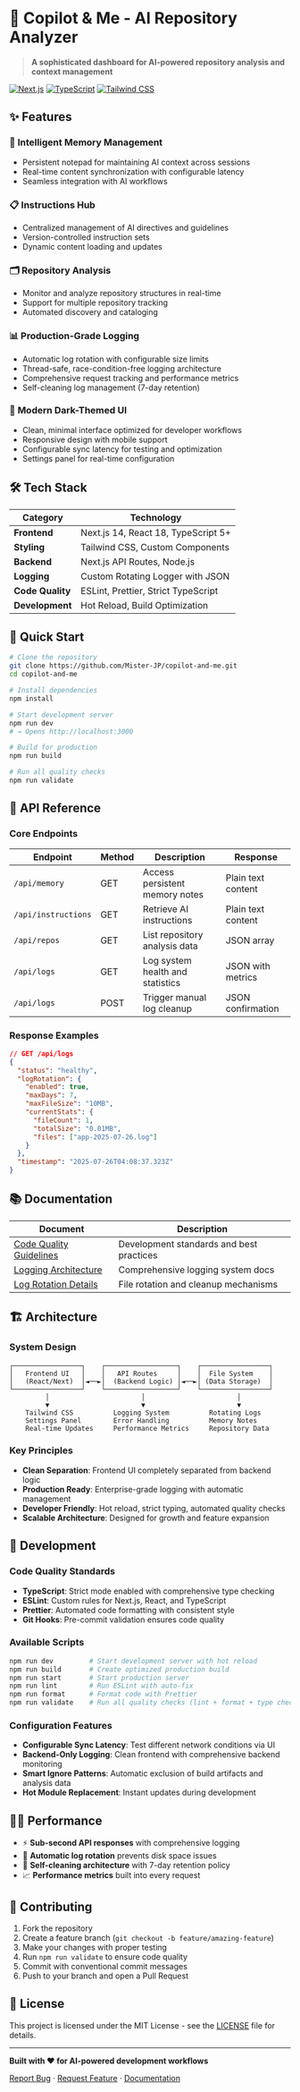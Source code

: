 # 🤖 Copilot & Me - AI Repository Analyzer

> **A sophisticated dashboard for AI-powered repository analysis and context management**

[![Next.js](https://img.shields.io/badge/Next.js-14.2.30-black?style=for-the-badge&logo=next.js)](https://nextjs.org/)
[![TypeScript](https://img.shields.io/badge/TypeScript-5.0+-blue?style=for-the-badge&logo=typescript)](https://www.typescriptlang.org/)
[![Tailwind CSS](https://img.shields.io/badge/Tailwind_CSS-3.0+-06B6D4?style=for-the-badge&logo=tailwindcss)](https://tailwindcss.com/)

## ✨ Features

### 🧠 **Intelligent Memory Management**

- Persistent notepad for maintaining AI context across sessions
- Real-time content synchronization with configurable latency
- Seamless integration with AI workflows

### 📋 **Instructions Hub**

- Centralized management of AI directives and guidelines
- Version-controlled instruction sets
- Dynamic content loading and updates

### 🗂️ **Repository Analysis**

- Monitor and analyze repository structures in real-time
- Support for multiple repository tracking
- Automated discovery and cataloging

### 📊 **Production-Grade Logging**

- Automatic log rotation with configurable size limits
- Thread-safe, race-condition-free logging architecture
- Comprehensive request tracking and performance metrics
- Self-cleaning log management (7-day retention)

### 🎨 **Modern Dark-Themed UI**

- Clean, minimal interface optimized for developer workflows
- Responsive design with mobile support
- Configurable sync latency for testing and optimization
- Settings panel for real-time configuration

## 🛠️ Tech Stack

| Category         | Technology                          |
| ---------------- | ----------------------------------- |
| **Frontend**     | Next.js 14, React 18, TypeScript 5+ |
| **Styling**      | Tailwind CSS, Custom Components     |
| **Backend**      | Next.js API Routes, Node.js         |
| **Logging**      | Custom Rotating Logger with JSON    |
| **Code Quality** | ESLint, Prettier, Strict TypeScript |
| **Development**  | Hot Reload, Build Optimization      |

## 🚀 Quick Start

```bash
# Clone the repository
git clone https://github.com/Mister-JP/copilot-and-me.git
cd copilot-and-me

# Install dependencies
npm install

# Start development server
npm run dev
# → Opens http://localhost:3000

# Build for production
npm run build

# Run all quality checks
npm run validate
```

## 📡 API Reference

### Core Endpoints

| Endpoint            | Method | Description                      | Response           |
| ------------------- | ------ | -------------------------------- | ------------------ |
| `/api/memory`       | GET    | Access persistent memory notes   | Plain text content |
| `/api/instructions` | GET    | Retrieve AI instructions         | Plain text content |
| `/api/repos`        | GET    | List repository analysis data    | JSON array         |
| `/api/logs`         | GET    | Log system health and statistics | JSON with metrics  |
| `/api/logs`         | POST   | Trigger manual log cleanup       | JSON confirmation  |

### Response Examples

```json
// GET /api/logs
{
  "status": "healthy",
  "logRotation": {
    "enabled": true,
    "maxDays": 7,
    "maxFileSize": "10MB",
    "currentStats": {
      "fileCount": 1,
      "totalSize": "0.01MB",
      "files": ["app-2025-07-26.log"]
    }
  },
  "timestamp": "2025-07-26T04:08:37.323Z"
}
```

## 📚 Documentation

| Document                                   | Description                              |
| ------------------------------------------ | ---------------------------------------- |
| [Code Quality Guidelines](CODE_QUALITY.md) | Development standards and best practices |
| [Logging Architecture](LOGGING.md)         | Comprehensive logging system docs        |
| [Log Rotation Details](LOG_ROTATION.md)    | File rotation and cleanup mechanisms     |

## 🏗️ Architecture

### System Design

```text
┌─────────────────┐    ┌──────────────────┐    ┌─────────────────┐
│   Frontend UI   │    │   API Routes     │    │  File System    │
│   (React/Next)  │◄──►│  (Backend Logic) │◄──►│ (Data Storage)  │
└─────────────────┘    └──────────────────┘    └─────────────────┘
         │                       │                       │
         ▼                       ▼                       ▼
    Tailwind CSS          Logging System          Rotating Logs
    Settings Panel        Error Handling          Memory Notes
    Real-time Updates     Performance Metrics     Repository Data
```

### Key Principles

- **Clean Separation**: Frontend UI completely separated from backend logic
- **Production Ready**: Enterprise-grade logging with automatic management
- **Developer Friendly**: Hot reload, strict typing, automated quality checks
- **Scalable Architecture**: Designed for growth and feature expansion

## 🔧 Development

### Code Quality Standards

- **TypeScript**: Strict mode enabled with comprehensive type checking
- **ESLint**: Custom rules for Next.js, React, and TypeScript
- **Prettier**: Automated code formatting with consistent style
- **Git Hooks**: Pre-commit validation ensures code quality

### Available Scripts

```bash
npm run dev         # Start development server with hot reload
npm run build       # Create optimized production build
npm run start       # Start production server
npm run lint        # Run ESLint with auto-fix
npm run format      # Format code with Prettier
npm run validate    # Run all quality checks (lint + format + type check)
```

### Configuration Features

- **Configurable Sync Latency**: Test different network conditions via UI
- **Backend-Only Logging**: Clean frontend with comprehensive backend monitoring
- **Smart Ignore Patterns**: Automatic exclusion of build artifacts and analysis data
- **Hot Module Replacement**: Instant updates during development

## 🏃‍♂️ Performance

- ⚡ **Sub-second API responses** with comprehensive logging
- 🔄 **Automatic log rotation** prevents disk space issues
- 🧹 **Self-cleaning architecture** with 7-day retention policy
- 📈 **Performance metrics** built into every request

## 🤝 Contributing

1. Fork the repository
2. Create a feature branch (`git checkout -b feature/amazing-feature`)
3. Make your changes with proper testing
4. Run `npm run validate` to ensure code quality
5. Commit with conventional commit messages
6. Push to your branch and open a Pull Request

## 📄 License

This project is licensed under the MIT License - see the [LICENSE](LICENSE) file for details.

---

**Built with ❤️ for AI-powered development workflows**

[Report Bug](../../issues) · [Request Feature](../../issues) · [Documentation](../../wiki)
